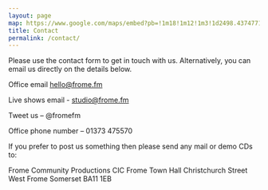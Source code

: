 ```yaml
---
layout: page
map: https://www.google.com/maps/embed?pb=!1m18!1m12!1m3!1d2498.4374771408325!2d-2.3272154842402353!3d51.229437479590366!2m3!1f0!2f0!3f0!3m2!1i1024!2i768!4f13.1!3m3!1m2!1s0x48722c88abeed6af%3A0x14145bf37698f374!2sFrome+Town+Hall!5e0!3m2!1sen!2suk!4v1551574698789
title: Contact
permalink: /contact/
---
```

Please use the contact form to get in touch with us. Alternatively, you can email us directly on the details below.

Office email 
[hello@frome.fm](mailto:hello@frome.fm)

Live shows email - 
[studio@frome.fm](mailto:studio@frome.fm)

Tweet us – @fromefm

Office phone number – 01373 475570

If you prefer to post us something then please send any mail or demo CDs to:

Frome Community Productions CIC
Frome Town Hall
Christchurch Street West
Frome
Somerset
BA11 1EB